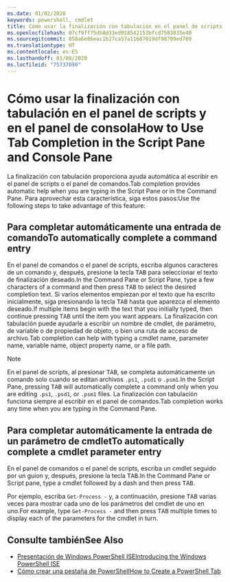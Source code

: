 ```yaml
---
ms.date: 01/02/2020
keywords: powershell, cmdlet
title: Cómo usar la finalización con tabulación en el panel de scripts y en el panel de consola
ms.openlocfilehash: 07cf9ff75db8d33ed018542153bfcd7503035e40
ms.sourcegitcommit: 058a6e86eac1b27ca57a11687019df98709ed709
ms.translationtype: HT
ms.contentlocale: es-ES
ms.lasthandoff: 01/08/2020
ms.locfileid: "75737090"
---
```

# <a name="how-to-use-tab-completion-in-the-script-pane-and-console-pane"></a><span data-ttu-id="7bf46-103">Cómo usar la finalización con tabulación en el panel de scripts y en el panel de consola</span><span class="sxs-lookup"><span data-stu-id="7bf46-103">How to Use Tab Completion in the Script Pane and Console Pane</span></span>

<span data-ttu-id="7bf46-104">La finalización con tabulación proporciona ayuda automática al escribir en el panel de scripts o el panel de comandos.</span><span class="sxs-lookup"><span data-stu-id="7bf46-104">Tab completion provides automatic help when you are typing in the Script Pane or in the Command Pane.</span></span> <span data-ttu-id="7bf46-105">Para aprovechar esta característica, siga estos pasos:</span><span class="sxs-lookup"><span data-stu-id="7bf46-105">Use the following steps to take advantage of this feature:</span></span>

## <a name="to-automatically-complete-a-command-entry"></a><span data-ttu-id="7bf46-106">Para completar automáticamente una entrada de comando</span><span class="sxs-lookup"><span data-stu-id="7bf46-106">To automatically complete a command entry</span></span>

<span data-ttu-id="7bf46-107">En el panel de comandos o el panel de scripts, escriba algunos caracteres de un comando y, después, presione la tecla <kbd>TAB</kbd> para seleccionar el texto de finalización deseado.</span><span class="sxs-lookup"><span data-stu-id="7bf46-107">In the Command Pane or Script Pane, type a few characters of a command and then press <kbd>TAB</kbd> to select the desired completion text.</span></span> <span data-ttu-id="7bf46-108">Si varios elementos empiezan por el texto que ha escrito inicialmente, siga presionando la tecla <kbd>TAB</kbd> hasta que aparezca el elemento deseado.</span><span class="sxs-lookup"><span data-stu-id="7bf46-108">If multiple items begin with the text that you initially typed, then continue pressing <kbd>TAB</kbd> until the item you want appears.</span></span> <span data-ttu-id="7bf46-109">La finalización con tabulación puede ayudarle a escribir un nombre de cmdlet, de parámetro, de variable o de propiedad de objeto, o bien una ruta de acceso de archivo.</span><span class="sxs-lookup"><span data-stu-id="7bf46-109">Tab completion can help with typing a cmdlet name, parameter name, variable name, object property name, or a file path.</span></span>

> [!NOTE]
> <span data-ttu-id="7bf46-110">En el panel de scripts, al presionar <kbd>TAB</kbd>, se completa automáticamente un comando solo cuando se editan archivos `.ps1`, `.psd1` o `.psm1`.</span><span class="sxs-lookup"><span data-stu-id="7bf46-110">In the Script Pane, pressing <kbd>TAB</kbd> will automatically complete a command only when you are editing `.ps1`, `.psd1`, or `.psm1` files.</span></span> <span data-ttu-id="7bf46-111">La finalización con tabulación funciona siempre al escribir en el panel de comandos.</span><span class="sxs-lookup"><span data-stu-id="7bf46-111">Tab completion works any time when you are typing in the Command Pane.</span></span>

## <a name="to-automatically-complete-a-cmdlet-parameter-entry"></a><span data-ttu-id="7bf46-112">Para completar automáticamente la entrada de un parámetro de cmdlet</span><span class="sxs-lookup"><span data-stu-id="7bf46-112">To automatically complete a cmdlet parameter entry</span></span>

<span data-ttu-id="7bf46-113">En el panel de comandos o el panel de scripts, escriba un cmdlet seguido por un guion y, después, presione la tecla <kbd>TAB</kbd>.</span><span class="sxs-lookup"><span data-stu-id="7bf46-113">In the Command Pane or Script pane, type a cmdlet followed by a dash and then press <kbd>TAB</kbd>.</span></span>

<span data-ttu-id="7bf46-114">Por ejemplo, escriba `Get-Process -` y, a continuación, presione <kbd>TAB</kbd> varias veces para mostrar cada uno de los parámetros del cmdlet de uno en uno.</span><span class="sxs-lookup"><span data-stu-id="7bf46-114">For example, type `Get-Process -` and then press <kbd>TAB</kbd> multiple times to display each of the parameters for the cmdlet in turn.</span></span>

## <a name="see-also"></a><span data-ttu-id="7bf46-115">Consulte también</span><span class="sxs-lookup"><span data-stu-id="7bf46-115">See Also</span></span>

- [<span data-ttu-id="7bf46-116">Presentación de Windows PowerShell ISE</span><span class="sxs-lookup"><span data-stu-id="7bf46-116">Introducing the Windows PowerShell ISE</span></span>](Introducing-the-Windows-PowerShell-ISE.md)
- [<span data-ttu-id="7bf46-117">Cómo crear una pestaña de PowerShell</span><span class="sxs-lookup"><span data-stu-id="7bf46-117">How to Create a PowerShell Tab</span></span>](How-to-Create-a-PowerShell-Tab-in-Windows-PowerShell-ISE.md)
